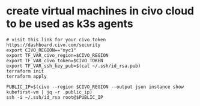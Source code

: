# create virtual machines in civo cloud to be used as k3s agents

```
# visit this link for your civo token https://dashboard.civo.com/security
export CIVO_REGION=="nyc1"
export TF_VAR_civo_region=$CIVO_REGION
export TF_VAR_civo_token=$CIVO_TOKEN
export TF_VAR_ssh_key_pub=$(cat ~/.ssh/id_rsa.pub)
terraform init
terraform apply

PUBLIC_IP=$(civo --region $CIVO_REGION --output json instance show kubefirst-vm | jq -r .public_ip)
ssh -i ~/.ssh/id_rsa root@$PUBLIC_IP

```
